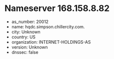 # Nameserver 168.158.8.82

* as_number: 20012
* name: hqdc.simpson.chillercity.com.
* city: Unknown
* country: US
* organization: INTERNET-HOLDINGS-AS
* version: Unknown
* dnssec: false
